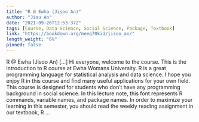 ```yaml
---
title: "R @ Ewha (Jisoo An)"
author: "Jisu An"
date: "2021-09-26T12:53:37Z"
tags: [Course, Data Science, Social Science, Package, Textbook]
link: "https://bookdown.org/meeg70kid/jisoo_an/"
length_weight: "6%"
pinned: false
---
```


R @ Ewha (Jisoo An) [...] Hi everyone, welcome to the course. This is the introduction to R course at Ewha Womans University. R is a great programming language for statistical analysis and data science. I hope you enjoy R in this course and find many useful applications for your own field. This course is designed for students who don’t have any programming background in social science. In this lecture note, this font represents R commands, variable names, and package names. In order to maximize your learning in this semester, you should read the weekly reading assignment in our textbook, R ...
